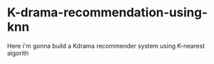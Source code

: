 # K-drama-recommendation-using-knn
Here i'm gonna build a Kdrama recommender system using K-nearest algorith
